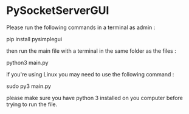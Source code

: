 # PySocketServerGUI



Please run the following commands in a terminal as admin :

pip install pysimplegui


then run the main file with a terminal in the same folder as the files :

python3 main.py

if you're using Linux you may need to use the following command :

sudo py3 main.py


please make sure you have python 3 installed on you computer before trying to run the file.
